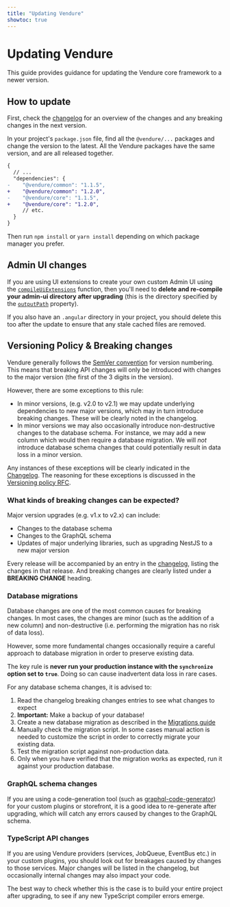 ```yaml
---
title: "Updating Vendure"
showtoc: true
---
```


# Updating Vendure

This guide provides guidance for updating the Vendure core framework to a newer version.

## How to update

First, check the [changelog](https://github.com/vendure-ecommerce/vendure/blob/master/CHANGELOG.md) for an overview of the changes and any breaking changes in the next version.

In your project's `package.json` file, find all the `@vendure/...` packages and change the version
to the latest. All the Vendure packages have the same version, and are all released together.

```diff
{
  // ...
  "dependencies": {
-    "@vendure/common": "1.1.5",
+    "@vendure/common": "1.2.0",
-    "@vendure/core": "1.1.5",
+    "@vendure/core": "1.2.0",
     // etc.
  }
}
```

Then run `npm install` or `yarn install` depending on which package manager you prefer.

## Admin UI changes

If you are using UI extensions to create your own custom Admin UI using the [`compileUiExtensions`](/reference/admin-ui-api/ui-devkit/compile-ui-extensions/) function, then you'll need to **delete and re-compile your admin-ui directory after upgrading** (this is the directory specified by the [`outputPath`](/reference/admin-ui-api/ui-devkit/ui-extension-compiler-options#outputpath) property).

If you also have an `.angular` directory in your project, you should delete this too after the update to ensure that any stale cached files are removed.


## Versioning Policy & Breaking changes

Vendure generally follows the [SemVer convention](https://semver.org/) for version numbering. This means that breaking API changes will only be introduced with changes to the major version (the first of the 3 digits in the version).

However, there are some exceptions to this rule:

- In minor versions, (e.g. v2.0 to v2.1) we may update underlying dependencies to new major versions, which may in turn introduce breaking changes. These will be clearly noted in the changelog.
- In minor versions we may also occasionally introduce non-destructive changes to the database schema. For instance, we may add a new column which would then require a database migration. We will _not_ introduce database schema changes that could potentially result in data loss in a minor version.

Any instances of these exceptions will be clearly indicated in the [Changelog](https://github.com/vendure-ecommerce/vendure/blob/master/CHANGELOG.md). The reasoning for these exceptions is discussed in the [Versioning policy RFC](https://github.com/vendure-ecommerce/vendure/issues/1846).

### What kinds of breaking changes can be expected?

Major version upgrades (e.g. v1.x to v2.x) can include:

* Changes to the database schema
* Changes to the GraphQL schema
* Updates of major underlying libraries, such as upgrading NestJS to a new major version

Every release will be accompanied by an entry in the [changelog](https://github.com/vendure-ecommerce/vendure/blob/master/CHANGELOG.md), listing the changes in that release. And breaking changes are clearly listed under a **BREAKING CHANGE** heading.

### Database migrations

Database changes are one of the most common causes for breaking changes. In most cases, the changes are minor (such as the addition of a new column) and non-destructive (i.e. performing the migration has no risk of data loss).

However, some more fundamental changes occasionally require a careful approach to database migration in order to preserve existing data.

The key rule is **never run your production instance with the `synchronize` option set to `true`**. Doing so can cause inadvertent data loss in rare cases.

For any database schema changes, it is advised to:

1. Read the changelog breaking changes entries to see what changes to expect
2. **Important:** Make a backup of your database!
3. Create a new database migration as described in the [Migrations guide](/guides/developer-guide/migrations/)
4. Manually check the migration script. In some cases manual action is needed to customize the script in order to correctly migrate your existing data.
5. Test the migration script against non-production data.
6. Only when you have verified that the migration works as expected, run it against your production database.

### GraphQL schema changes

If you are using a code-generation tool (such as [graphql-code-generator](https://graphql-code-generator.com/)) for your custom plugins or storefront, it is a good idea to re-generate after upgrading, which will catch any errors caused by changes to the GraphQL schema.

### TypeScript API changes

If you are using Vendure providers (services, JobQueue, EventBus etc.) in your custom plugins, you should look out for breakages caused by changes to those services. Major changes will be listed in the changelog, but occasionally internal changes may also impact your code. 

The best way to check whether this is the case is to build your entire project after upgrading, to see if any new TypeScript compiler errors emerge.

